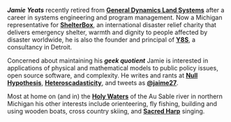 ***Jamie Yeats*** recently retired from [**General Dynamics Land Systems**](http:www.gdls.com) after a career in systems engineering and program management.  Now a Michigan representative for [**ShelterBox**](http://www.shelterboxUSA.org), an international disaster relief charity that delivers emergency shelter, warmth and dignity to people affected by disaster worldwide, he is also the founder and principal of [**Y8S**](http://www.y8s.org), a consultancy in Detroit.

Concerned about maintaining his ***geek quotient*** Jamie is interested in applications of physical and mathematical models to public policy issues, open source software, and complexity.  He writes and rants  at [**Null Hypothesis**](http://www.y8s.org/blog), [**Heteroscadasticity**](http://jaime19683.github.com/hetero/), and tweets as [**@jaime27**](https://twitter.com/jaime27).  

Most at home on (and in) the [**Holy Waters**](http://www.michigan.gov/dnr/0,4570,7-153-10366_46403_59159-194797--,00.html) of the Au Sable river in northern Michigan his other interests include orienteering, fly fishing, building and using wooden boats, cross country skiing, and [**Sacred Harp**](http://fasola.org) singing.